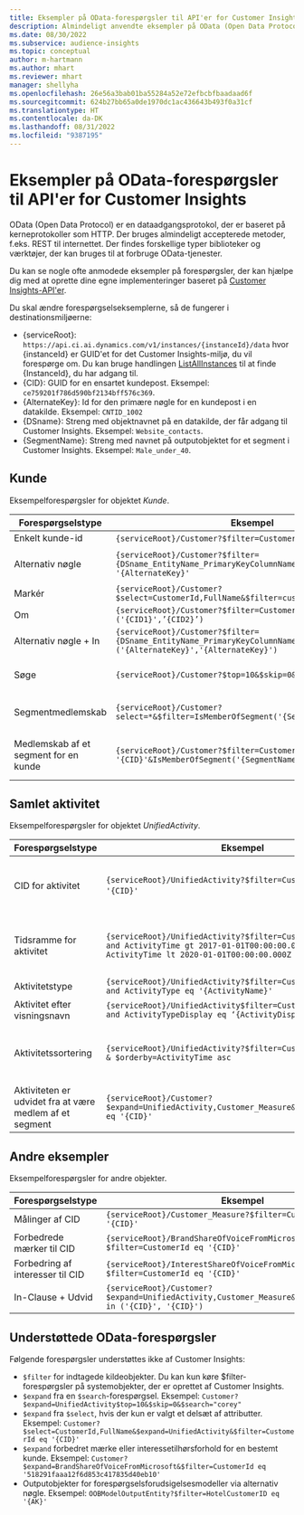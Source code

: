 ```yaml
---
title: Eksempler på OData-forespørgsler til API'er for Customer Insights
description: Almindeligt anvendte eksempler på OData (Open Data Protocol) til at forespørge om Customer Insights-API'er til gennemgang af data.
ms.date: 08/30/2022
ms.subservice: audience-insights
ms.topic: conceptual
author: m-hartmann
ms.author: mhart
ms.reviewer: mhart
manager: shellyha
ms.openlocfilehash: 26e56a3bab01ba55284a52e72efbcbfbaadaad6f
ms.sourcegitcommit: 624b27bb65a0de1970dc1ac436643b493f0a31cf
ms.translationtype: HT
ms.contentlocale: da-DK
ms.lasthandoff: 08/31/2022
ms.locfileid: "9387195"
---
```

# <a name="odata-query-examples-for-customer-insights-apis"></a>Eksempler på OData-forespørgsler til API'er for Customer Insights

OData (Open Data Protocol) er en dataadgangsprotokol, der er baseret på kerneprotokoller som HTTP. Der bruges almindeligt accepterede metoder, f.eks. REST til internettet. Der findes forskellige typer biblioteker og værktøjer, der kan bruges til at forbruge OData-tjenester.

Du kan se nogle ofte anmodede eksempler på forespørgsler, der kan hjælpe dig med at oprette dine egne implementeringer baseret på [Customer Insights-API'er](apis.md).

Du skal ændre forespørgselseksemplerne, så de fungerer i destinationsmiljøerne:

- {serviceRoot}: `https://api.ci.ai.dynamics.com/v1/instances/{instanceId}/data` hvor {instanceId} er GUID'et for det Customer Insights-miljø, du vil forespørge om. Du kan bruge handlingen [ListAllInstances](https://developer.ci.ai.dynamics.com/api-details#api=CustomerInsights&operation=Get-all-instances) til at finde {InstanceId}, du har adgang til.
- {CID}: GUID for en ensartet kundepost. Eksempel: `ce759201f786d590bf2134bff576c369`.
- {AlternateKey}: Id for den primære nøgle for en kundepost i en datakilde. Eksempel: `CNTID_1002`
- {DSname}: Streng med objektnavnet på en datakilde, der får adgang til Customer Insights. Eksempel: `Website_contacts`.
- {SegmentName}: Streng med navnet på outputobjektet for et segment i Customer Insights. Eksempel: `Male_under_40`.

## <a name="customer"></a>Kunde

Eksempelforespørgsler for objektet *Kunde*.

|Forespørgselstype |Eksempel  | Bemærk  |
|---------|---------|---------|
|Enkelt kunde-id     | `{serviceRoot}/Customer?$filter=CustomerId eq '{CID}'`          |  |
|Alternativ nøgle    | `{serviceRoot}/Customer?$filter={DSname_EntityName_PrimaryKeyColumnName} eq '{AlternateKey}'`         |  Alternative nøgler bliver ved med at være i objektet Samlet kunde       |
|Markér   | `{serviceRoot}/Customer?$select=CustomerId,FullName&$filter=customerid eq '1'`        |         |
|Om    | `{serviceRoot}/Customer?$filter=CustomerId in ('{CID1}',’{CID2}’)`        |         |
|Alternativ nøgle + In   | `{serviceRoot}/Customer?$filter={DSname_EntityName_PrimaryKeyColumnName} in ('{AlternateKey}','{AlternateKey}')`         |         |
|Søge  | `{serviceRoot}/Customer?$top=10&$skip=0&$search="string"`        |   Returnerer de 10 bedste resultater for en søgestreng      |
|Segmentmedlemskab  | `{serviceRoot}/Customer?select=*&$filter=IsMemberOfSegment('{SegmentName}')&$top=10`     | Returnerer et antal rækker fra segmenteringsobjektet.      |
|Medlemskab af et segment for en kunde | `{serviceRoot}/Customer?$filter=CustomerId eq '{CID}'&IsMemberOfSegment('{SegmentName}')`     | Returnerer kundeprofilen, hvis kunden er medlem af det givne segment     |

## <a name="unified-activity"></a>Samlet aktivitet

Eksempelforespørgsler for objektet *UnifiedActivity*.

|Forespørgselstype |Eksempel  | Bemærk  |
|---------|---------|---------|
|CID for aktivitet     | `{serviceRoot}/UnifiedActivity?$filter=CustomerId eq '{CID}'`          | Viser aktiviteter for en bestemt kundeprofil |
|Tidsramme for aktivitet    | `{serviceRoot}/UnifiedActivity?$filter=CustomerId eq '{CID}' and ActivityTime gt 2017-01-01T00:00:00.000Z and ActivityTime lt 2020-01-01T00:00:00.000Z`     |  Aktiviteter for en kundeprofil i en tidsramme       |
|Aktivitetstype    |   `{serviceRoot}/UnifiedActivity?$filter=CustomerId eq '{CID}' and ActivityType eq '{ActivityName}'`        |         |
|Aktivitet efter visningsnavn     | `{serviceRoot}/UnifiedActivity$filter=CustomerId eq ‘{CID}’ and ActivityTypeDisplay eq ‘{ActivityDisplayName}’`        | |
|Aktivitetssortering    | `{serviceRoot}/UnifiedActivity?$filter=CustomerId eq ‘{CID}’ & $orderby=ActivityTime asc`     |  Sortér aktiviteter stigende eller faldende       |
|Aktiviteten er udvidet fra at være medlem af et segment  |   `{serviceRoot}/Customer?$expand=UnifiedActivity,Customer_Measure&$filter=CustomerId eq '{CID}'`     |         |

## <a name="other-examples"></a>Andre eksempler

Eksempelforespørgsler for andre objekter.

|Forespørgselstype |Eksempel  | Bemærk  |
|---------|---------|---------|
|Målinger af CID    | `{serviceRoot}/Customer_Measure?$filter=CustomerId eq '{CID}'`          |  |
|Forbedrede mærker til CID    | `{serviceRoot}/BrandShareOfVoiceFromMicrosoft?$filter=CustomerId eq '{CID}'`  |       |
|Forbedring af interesser til CID    |   `{serviceRoot}/InterestShareOfVoiceFromMicrosoft?$filter=CustomerId eq '{CID}'`       |         |
|In-Clause + Udvid     | `{serviceRoot}/Customer?$expand=UnifiedActivity,Customer_Measure&$filter=CustomerId in ('{CID}', '{CID}')`         | |

## <a name="not-supported-odata-queries"></a>Understøttede OData-forespørgsler

Følgende forespørgsler understøttes ikke af Customer Insights:

- `$filter` for indtagede kildeobjekter. Du kan kun køre $filter-forespørgsler på systemobjekter, der er oprettet af Customer Insights.
- `$expand` fra en `$search`-forespørgsel. Eksempel: `Customer?$expand=UnifiedActivity$top=10&$skip=0&$search="corey"`
- `$expand` fra `$select`, hvis der kun er valgt et delsæt af attributter. Eksempel: `Customer?$select=CustomerId,FullName&$expand=UnifiedActivity&$filter=CustomerId eq '{CID}'`
- `$expand` forbedret mærke eller interessetilhørsforhold for en bestemt kunde. Eksempel: `Customer?$expand=BrandShareOfVoiceFromMicrosoft&$filter=CustomerId eq '518291faaa12f6d853c417835d40eb10'`
- Outputobjekter for forespørgselsforudsigelsesmodeller via alternativ nøgle. Eksempel: `OOBModelOutputEntity?$filter=HotelCustomerID eq '{AK}'`
